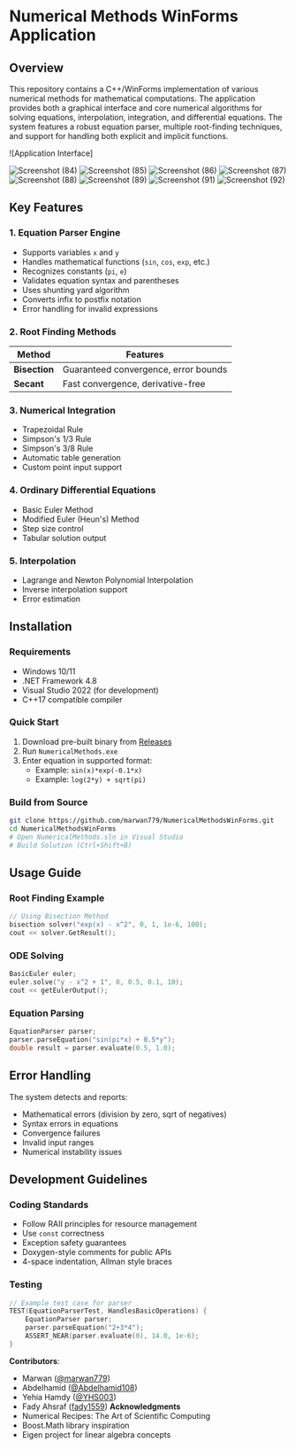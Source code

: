 # Numerical Methods WinForms Application

## Overview

This repository contains a C++/WinForms implementation of various numerical methods for mathematical computations. The application provides both a graphical interface and core numerical algorithms for solving equations, interpolation, integration, and differential equations. The system features a robust equation parser, multiple root-finding techniques, and support for handling both explicit and implicit functions.

![Application Interface]

![Screenshot (84)](https://github.com/user-attachments/assets/30da17aa-effc-4c09-8a86-0d6dcb9d59b7)
![Screenshot (85)](https://github.com/user-attachments/assets/10e605bd-d492-469d-a4c5-4cf7d9b80279)
![Screenshot (86)](https://github.com/user-attachments/assets/71b7823d-cf54-4bc9-9d4e-7f83d7df3801)
![Screenshot (87)](https://github.com/user-attachments/assets/d6f7f1e6-c092-4a4c-80a7-afc3387177a2)
![Screenshot (88)](https://github.com/user-attachments/assets/e6b01d01-da52-467c-8089-127fed453ca7)
![Screenshot (89)](https://github.com/user-attachments/assets/8134218b-200c-441c-aa65-aed82714fcfd)
![Screenshot (91)](https://github.com/user-attachments/assets/358c2bab-24f6-45ed-ad92-abf6c730acf8)
![Screenshot (92)](https://github.com/user-attachments/assets/fe046f20-e97a-47e4-9220-305d1c2e6ad0)

## Key Features

### 1. **Equation Parser Engine**
- Supports variables `x` and `y`
- Handles mathematical functions (`sin`, `cos`, `exp`, etc.)
- Recognizes constants (`pi`, `e`)
- Validates equation syntax and parentheses
- Uses shunting yard algorithm 
- Converts infix to postfix notation
- Error handling for invalid expressions

### 2. Root Finding Methods
| Method          | Features                              |
|-----------------|---------------------------------------|
| **Bisection**   | Guaranteed convergence, error bounds  |
| **Secant**      | Fast convergence, derivative-free    |

### 3. Numerical Integration
- Trapezoidal Rule
- Simpson's 1/3 Rule
- Simpson's 3/8 Rule
- Automatic table generation
- Custom point input support

### 4. Ordinary Differential Equations
- Basic Euler Method
- Modified Euler (Heun's) Method
- Step size control
- Tabular solution output

### 5. Interpolation
- Lagrange and Newton Polynomial Interpolation
- Inverse interpolation support
- Error estimation

## Installation

### Requirements
- Windows 10/11
- .NET Framework 4.8
- Visual Studio 2022 (for development)
- C++17 compatible compiler

### Quick Start
1. Download pre-built binary from [Releases](https://github.com/marwan779/NumericalMethodsWinForms/releases)
2. Run `NumericalMethods.exe`
3. Enter equation in supported format:
   - Example: `sin(x)*exp(-0.1*x)`
   - Example: `log(2*y) + sqrt(pi)`

### Build from Source
```bash
git clone https://github.com/marwan779/NumericalMethodsWinForms.git
cd NumericalMethodsWinForms
# Open NumericalMethods.sln in Visual Studio
# Build Solution (Ctrl+Shift+B)
```

## Usage Guide

### Root Finding Example
```cpp
// Using Bisection Method
bisection solver("exp(x) - x^2", 0, 1, 1e-6, 100);
cout << solver.GetResult();
```

### ODE Solving
```cpp
BasicEuler euler;
euler.solve("y - x^2 + 1", 0, 0.5, 0.1, 10);
cout << getEulerOutput();
```

### Equation Parsing
```cpp
EquationParser parser;
parser.parseEquation("sin(pi*x) + 0.5*y");
double result = parser.evaluate(0.5, 1.0);
```

## Error Handling

The system detects and reports:
- Mathematical errors (division by zero, sqrt of negatives)
- Syntax errors in equations
- Convergence failures
- Invalid input ranges
- Numerical instability issues

## Development Guidelines

### Coding Standards
- Follow RAII principles for resource management
- Use `const` correctness
- Exception safety guarantees
- Doxygen-style comments for public APIs
- 4-space indentation, Allman style braces

### Testing
```cpp
// Example test case for parser
TEST(EquationParserTest, HandlesBasicOperations) {
    EquationParser parser;
    parser.parseEquation("2+3*4");
    ASSERT_NEAR(parser.evaluate(0), 14.0, 1e-6);
}
```


**Contributors**:  
- Marwan ([@marwan779](https://github.com/marwan779))
- Abdelhamid ([@Abdelhamid108](https://github.com/Abdelhamid108))
- Yehia Hamdy ([@YHS003](https://github.com/YHS003))
- Fady Ahsraf ([fady1559](https://github.com/fady1559))
**Acknowledgments**  
- Numerical Recipes: The Art of Scientific Computing
- Boost.Math library inspiration
- Eigen project for linear algebra concepts
